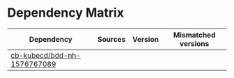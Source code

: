 # Dependency Matrix

Dependency | Sources | Version | Mismatched versions
---------- | ------- | ------- | -------------------
[cb-kubecd/bdd-nh-1576767089](https://github.com/cb-kubecd/bdd-nh-1576767089.git) |  | []() | 
